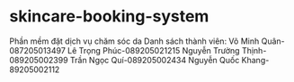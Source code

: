 # skincare-booking-system

Phần mềm đặt dịch vụ chăm sóc da
Danh sách thành viên:
Võ Minh Quân-087205013497
Lê Trọng Phúc-089205021215
Nguyễn Trường Thịnh-089205002399
Trần Ngọc Quí-089205002434
Nguyễn Quốc Khang-89205002112 